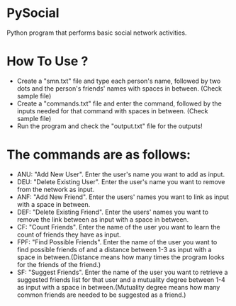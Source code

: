 # PySocial
Python program that performs basic social network activities.

# How To Use ?
- Create a "smn.txt" file and type each person's name, followed by two dots and the person's friends' names with spaces in between. (Check sample file)
- Create a "commands.txt" file and enter the command, followed by the inputs needed for that command with spaces in between. (Check sample file)
- Run the program and check the "output.txt" file for the outputs!

# The commands are as follows:
- ANU: "Add New User". Enter the user's name you want to add as input.
- DEU: "Delete Existing User". Enter the user's name you want to remove from the network as input.
- ANF: "Add New Friend". Enter the users' names you want to link as input with a space in between.
- DEF: "Delete Existing Friend". Enter the users' names you want to remove the link between as input with a space in between.
- CF: "Count Friends". Enter the name of the user you want to learn the count of friends they have as input.
- FPF: "Find Possible Friends". Enter the name of the user you want to find possible friends of and a distance between 1-3 as input with a space in between.(Distance means how many times the program looks for the friends of the friend.)
- SF: "Suggest Friends". Enter the name of the user you want to retrieve a suggested friends list for that user and a mutuality degree between 1-4 as input with a space in between.(Mutuality degree means how many common friends are needed to be suggested as a friend.)

